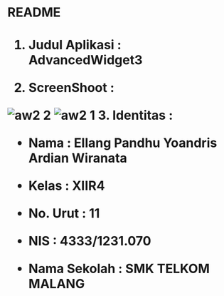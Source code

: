 <h1>README<h1>


1. Judul Aplikasi   : AdvancedWidget3

2. ScreenShoot      :

![aw2 2](https://cloud.githubusercontent.com/assets/22229927/18684608/fd616d32-7f9e-11e6-88f3-8aa1d47e4c1d.png)
![aw2 1](https://cloud.githubusercontent.com/assets/22229927/18684609/fda1401a-7f9e-11e6-966c-a2d2b0b27367.png)
3. Identitas        :

  * Nama : Ellang Pandhu Yoandris Ardian Wiranata


  * Kelas : XIIR4


  * No. Urut : 11


  * NIS : 4333/1231.070


  * Nama Sekolah : SMK TELKOM MALANG
